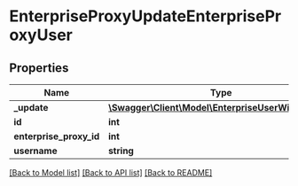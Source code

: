 # EnterpriseProxyUpdateEnterpriseProxyUser

## Properties
Name | Type | Description | Notes
------------ | ------------- | ------------- | -------------
**_update** | [**\Swagger\Client\Model\EnterpriseUserWithRoleInfo**](EnterpriseUserWithRoleInfo.md) |  | 
**id** | **int** |  | [optional] 
**enterprise_proxy_id** | **int** |  | [optional] 
**username** | **string** |  | [optional] 

[[Back to Model list]](../README.md#documentation-for-models) [[Back to API list]](../README.md#documentation-for-api-endpoints) [[Back to README]](../README.md)


